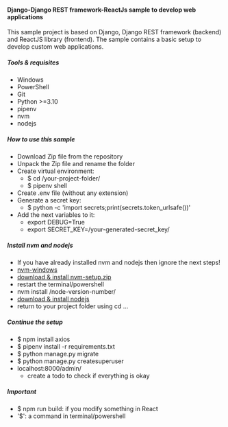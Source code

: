 #### Django-Django REST framework-ReactJs sample to develop web applications

This sample project is based on Django, Django REST framework (backend) and ReactJS library (frontend). The sample contains a basic setup to develop custom web applications.

##### Tools & requisites
- Windows
- PowerShell
- Git
- Python >=3.10
- pipenv
- nvm
- nodejs

##### How to use this sample
- Download Zip file from the repository
- Unpack the Zip file and rename the folder
- Create virtual environment: 
  - $ cd /your-project-folder/ 
  - $ pipenv shell
- Create .env file (without any extension)
- Generate a secret key: 
  - $ python -c 'import secrets;print(secrets.token_urlsafe())'
- Add the next variables to it:
  - export DEBUG=True
  - export SECRET_KEY=/your-generated-secret_key/

##### Install nvm and nodejs
- If you have already installed nvm and nodejs then ignore the next steps!
- [nvm-windows](https://github.com/coreybutler/nvm-windows#node-version-manager-nvm-for-windows)
- [download & install nvm-setup.zip](https://github.com/coreybutler/nvm-windows/releases)
- restart the terminal/powershell
- nvm install /node-version-number/
- [download & install nodejs](https://nodejs.org/en/download)
- return to your project folder using cd ...

##### Continue the setup
- $ npm install axios
- $ pipenv install -r requirements.txt
- $ python manage.py migrate
- $ python manage.py createsuperuser
- localhost:8000/admin/
  - create a todo to check if everything is okay

##### Important
- $ npm run build: if you modify something in React
- '$': a command in terminal/powershell